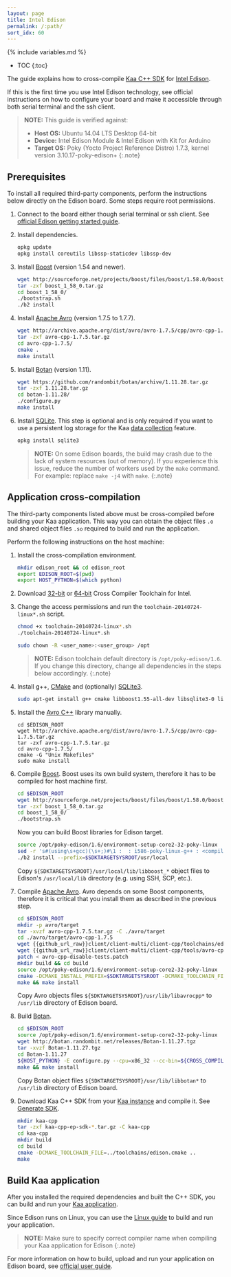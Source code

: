 ```yaml
---
layout: page
title: Intel Edison
permalink: /:path/
sort_idx: 60
---
```

{% include variables.md %}

* TOC
{:toc}

The guide explains how to cross-compile [Kaa C++ SDK]({{root_url}}Glossary/#kaa-sdk-type) for [Intel Edison](https://software.intel.com/en-us/iot/hardware/edison).

If this is the first time you use Intel Edison technology, see official instructions on how to configure your board and make it accessible through both serial terminal and the ssh client.

>**NOTE:** This guide is verified against:
>
> * **Host OS:** Ubuntu 14.04 LTS Desktop 64-bit
> * **Device:** Intel Edison Module & Intel Edison with Kit for Arduino
> * **Target OS:** Poky (Yocto Project Reference Distro) 1.7.3, kernel version 3.10.17-poky-edison+
{:.note}

## Prerequisites

To install all required third-party components, perform the instructions below directly on the Edison board.
Some steps require root permissions.

1. Connect to the board either though serial terminal or ssh client.
See [official Edison getting started guide](https://software.intel.com/en-us/iot/library/edison-getting-started).

2. Install dependencies.

   ```bash
   opkg update
   opkg install coreutils libssp-staticdev libssp-dev
   ```

3. Install [Boost](http://www.boost.org/) (version 1.54 and newer).

   ```bash
   wget http://sourceforge.net/projects/boost/files/boost/1.58.0/boost_1_58_0.tar.gz
   tar -zxf boost_1_58_0.tar.gz
   cd boost_1_58_0/
   ./bootstrap.sh
   ./b2 install
   ```

4. Install [Apache Avro](https://avro.apache.org/) (version 1.7.5 to 1.7.7).

   ```bash
   wget http://archive.apache.org/dist/avro/avro-1.7.5/cpp/avro-cpp-1.7.5.tar.gz
   tar -zxf avro-cpp-1.7.5.tar.gz
   cd avro-cpp-1.7.5/
   cmake .
   make install
   ```

5. Install [Botan](https://botan.randombit.net/) (version 1.11).

   ```bash
   wget https://github.com/randombit/botan/archive/1.11.28.tar.gz
   tar -zxf 1.11.28.tar.gz
   cd botan-1.11.28/
   ./configure.py
   make install
   ```

6. Install [SQLite](https://www.sqlite.org/).
This step is optional and is only required if you want to use a persistent log storage for the Kaa [data collection]({{root_url}}Programming-guide/Key-platform-features/Data-collection) feature.

   ```bash
   opkg install sqlite3
   ```

   >**NOTE:** On some Edison boards, the build may crash due to the lack of system resources (out of memory).
   >If you experience this issue, reduce the number of workers used by the `make` command.
   >For example: replace `make -j4` with `make`.
   {:.note}

## Application cross-compilation

The third-party components listed above must be cross-compiled before building your Kaa application.
This way you can obtain the object files `.o` and shared object files `.so` required to build and run the application.

Perform the following instructions on the host machine:

1. Install the cross-compilation environment.

   ```bash
   mkdir edison_root && cd edison_root
   export EDISON_ROOT=$(pwd)
   export HOST_PYTHON=$(which python)
   ```

2. Download [32-bit](https://downloadmirror.intel.com/24472/eng/toolchain-20140724-linux32.sh) or [64-bit](https://downloadmirror.intel.com/24472/eng/toolchain-20140724-linux64.sh) Cross Compiler Toolchain for Intel.

3. Change the access permissions and run the `toolchain-20140724-linux*.sh` script.

   ```bash
   chmod +x toolchain-20140724-linux*.sh
   ./toolchain-20140724-linux*.sh
   ```

   ```bash
   sudo chown -R <user_name>:<user_group> /opt
   ```

   >**NOTE:** Edison toolchain default directory is `/opt/poky-edison/1.6`.
   >If you change this directory, change all dependencies in the steps below accordingly.
   {:.note}
    
3. Install g++, [CMake](https://cmake.org/download/) and (optionally) [SQLite3](https://sqlite.org/download.html).

   ```bash
   sudo apt-get install g++ cmake libboost1.55-all-dev libsqlite3-0 libsqlite3-dev
   ```
   
4. Install the [Avro C++](http://avro.apache.org/docs/1.7.6/api/cpp/html/index.html) library manually.

   ```
   cd $EDISON_ROOT
   wget http://archive.apache.org/dist/avro/avro-1.7.5/cpp/avro-cpp-1.7.5.tar.gz
   tar -zxf avro-cpp-1.7.5.tar.gz
   cd avro-cpp-1.7.5/
   cmake -G "Unix Makefiles"
   sudo make install
   ```

5. Compile [Boost](http://www.boost.org/users/download/).
Boost uses its own build system, therefore it has to be compiled for host machine first.

   ```bash
   cd $EDISON_ROOT
   wget http://sourceforge.net/projects/boost/files/boost/1.58.0/boost_1_58_0.tar.gz
   tar -zxf boost_1_58_0.tar.gz
   cd boost_1_58_0/
   ./bootstrap.sh
   ```

    Now you can build Boost libraries for Edison target.

   ```bash
   source /opt/poky-edison/1.6/environment-setup-core2-32-poky-linux
   sed -r 's#(using\s+gcc)(\s+;)#\1 :  : i586-poky-linux-g++ : <compileflags>-m32 -march=core2 -mtune=core2 -msse3 -mfpmath=sse -mstackrealign -fno-omit-frame-pointer --sysroot='${SDKTARGETSYSROOT}'\2#g' -i project-config.jam
   ./b2 install --prefix=$SDKTARGETSYSROOT/usr/local
   ```

    Copy `${SDKTARGETSYSROOT}/usr/local/lib/libboost_*` object files to Edison's `/usr/local/lib` directory (e.g. using SSH, SCP, etc.).

6. Compile [Apache Avro](https://avro.apache.org/).
Avro depends on some Boost components, therefore it is critical that you install them as described in the previous step.

   ```bash
   cd $EDISON_ROOT
   mkdir -p avro/target
   tar -xvzf avro-cpp-1.7.5.tar.gz -C ./avro/target
   cd ./avro/target/avro-cpp-1.7.5
   wget {{github_url_raw}}client/client-multi/client-cpp/toolchains/edison.cmake
   wget {{github_url_raw}}client/client-multi/client-cpp/tools/avro-cpp-disable-tests.patch
   patch < avro-cpp-disable-tests.patch
   mkdir build && cd build
   source /opt/poky-edison/1.6/environment-setup-core2-32-poky-linux
   cmake -DCMAKE_INSTALL_PREFIX=$SDKTARGETSYSROOT -DCMAKE_TOOLCHAIN_FILE=../edison.cmake -DEDISON_SDK_ROOT=/opt/poky-edison/1.6 ..
   make && make install
   ```
    Copy Avro objects files `${SDKTARGETSYSROOT}/usr/lib/libavrocpp*` to `/usr/lib` directory of Edison board.
        
7. Build [Botan](https://botan.randombit.net/).

   ```bash
   cd $EDISON_ROOT
   source /opt/poky-edison/1.6/environment-setup-core2-32-poky-linux
   wget http://botan.randombit.net/releases/Botan-1.11.27.tgz
   tar -xvzf Botan-1.11.27.tgz
   cd Botan-1.11.27
   ${HOST_PYTHON} -E configure.py --cpu=x86_32 --cc-bin=${CROSS_COMPILE}g++ --prefix=${SDKTARGETSYSROOT}/usr
   make && make install
   ```

    Copy Botan object files `${SDKTARGETSYSROOT}/usr/lib/libbotan*` to `/usr/lib` directory of Edison board.

8. Download Kaa C++ SDK from your [Kaa instance]({{root_url}}Glossary/#kaa-instance-kaa-deployment) and compile it.
See [Generate SDK]({{root_url}}Programming-guide/Your-first-Kaa-application/#generate-sdk).

   ```bash
   mkdir kaa-cpp
   tar -zxf kaa-cpp-ep-sdk-*.tar.gz -C kaa-cpp
   cd kaa-cpp
   mkdir build
   cd build
   cmake -DCMAKE_TOOLCHAIN_FILE=../toolchains/edison.cmake ..
   make
   ```

## Build Kaa application

After you installed the required dependencies and built the C++ SDK, you can build and run your [Kaa application]({{root_url}}Glossary/#kaa-application).

Since Edison runs on Linux, you can use the [Linux guide]({{root_url}}Programming-guide/Using-Kaa-endpoint-SDKs/C++/SDK-Linux/#build-c-sdk) to build and run your application.

>**NOTE:** Make sure to specify correct compiler name when compiling your Kaa application for Edison
{:.note}

For more information on how to build, upload and run your application on Edison board, see [official user guide](https://software.intel.com/en-us/intel-edison-board-user-guide).